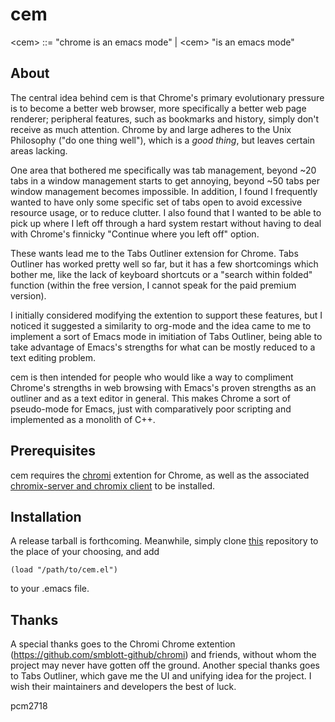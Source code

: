 # cem
&lt;cem> ::= "chrome is an emacs mode" | &lt;cem> "is an emacs mode"

## About

The central idea behind cem is that Chrome's primary evolutionary pressure is to become a better web browser, more specifically a better web page renderer; peripheral features, such as bookmarks and history, simply don't receive as much attention. Chrome by and large adheres to the Unix Philosophy ("do one thing well"), which is a *good thing*, but leaves certain areas lacking.

One area that bothered me specifically was tab management, beyond ~20 tabs in a window management starts to get annoying, beyond ~50 tabs per window management becomes impossible. In addition, I found I frequently wanted to have only some specific set of tabs open to avoid excessive resource usage, or to reduce clutter. I also found that I wanted to be able to pick up where I left off through a hard system restart without having to deal with Chrome's finnicky "Continue where you left off" option.

These wants lead me to the Tabs Outliner extension for Chrome. Tabs Outliner has worked pretty well so far, but it has a few shortcomings which bother me, like the lack of keyboard shortcuts or a "search within folded" function (within the free version, I cannot speak for the paid premium version).

I initially considered modifying the extention to support these features, but I noticed it suggested a similarity to org-mode and the idea came to me to implement a sort of Emacs mode in imitiation of Tabs Outliner, being able to take advantage of Emacs's strengths for what can be mostly reduced to a text editing problem.

cem is then intended for people who would like a way to compliment Chrome's strengths in web browsing with Emacs's proven strengths as an outliner and as a text editor in general. This makes Chrome a sort of pseudo-mode for Emacs, just with comparatively poor scripting and implemented as a monolith of C++.

## Prerequisites

cem requires the [chromi](https://chrome.google.com/webstore/detail/chromi/eeaebnaemaijhbdpnmfbdboenoomadbo?hl=en) extention for Chrome, as well as the associated [chromix-server and chromix client](http://chromix.smblott.org/) to be installed.

## Installation

A release tarball is forthcoming. Meanwhile, simply clone [this](https://github.com/pcm2718/cem.git) repository to the place of your choosing, and add
```elisp
(load "/path/to/cem.el")
```
to your .emacs file.

## Thanks

A special thanks goes to the Chromi Chrome extention (https://github.com/smblott-github/chromi) and friends, without whom the project may never have gotten off the ground. Another special thanks goes to Tabs Outliner, which gave me the UI and unifying idea for the project. I wish their maintainers and developers the best of luck.

pcm2718

